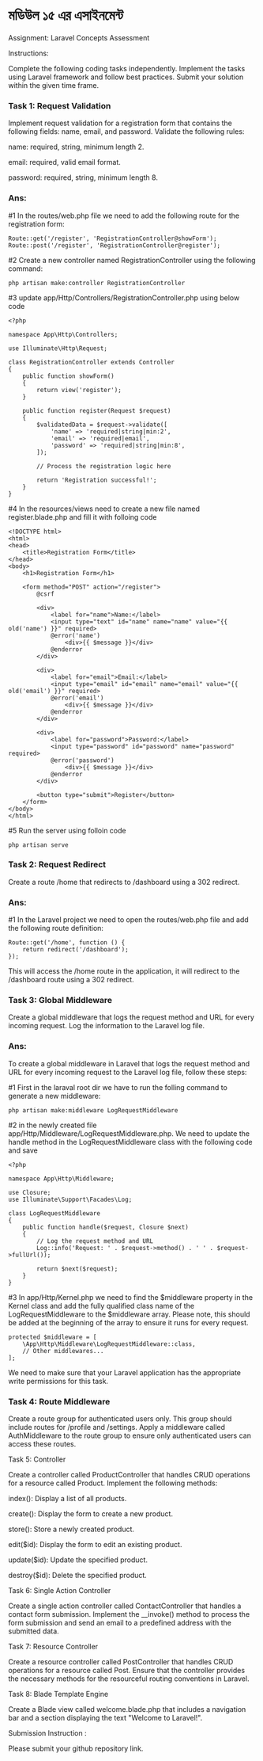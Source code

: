 # মডিউল ১৫ এর এসাইনমেন্ট

Assignment: Laravel Concepts Assessment


Instructions:


Complete the following coding tasks independently. 
Implement the tasks using Laravel framework and follow best practices.
Submit your solution within the given time frame.


### Task 1: Request Validation

Implement request validation for a registration form that contains the following fields: name, email, and password. Validate the following rules:

name: required, string, minimum length 2.

email: required, valid email format.

password: required, string, minimum length 8.

### Ans: 

#1 In the routes/web.php file we need to add the following route for the registration form:

```
Route::get('/register', 'RegistrationController@showForm');
Route::post('/register', 'RegistrationController@register');
```
 
#2 Create a new controller named RegistrationController using the following command:
```
php artisan make:controller RegistrationController
```

#3 update app/Http/Controllers/RegistrationController.php using below code 
```
<?php

namespace App\Http\Controllers;

use Illuminate\Http\Request;

class RegistrationController extends Controller
{
    public function showForm()
    {
        return view('register');
    }

    public function register(Request $request)
    {
        $validatedData = $request->validate([
            'name' => 'required|string|min:2',
            'email' => 'required|email',
            'password' => 'required|string|min:8',
        ]);

        // Process the registration logic here
        
        return 'Registration successful!';
    }
}
```

#4 In the resources/views need to create a new file named register.blade.php and fill it with folloing code
```
<!DOCTYPE html>
<html>
<head>
    <title>Registration Form</title>
</head>
<body>
    <h1>Registration Form</h1>

    <form method="POST" action="/register">
        @csrf

        <div>
            <label for="name">Name:</label>
            <input type="text" id="name" name="name" value="{{ old('name') }}" required>
            @error('name')
                <div>{{ $message }}</div>
            @enderror
        </div>

        <div>
            <label for="email">Email:</label>
            <input type="email" id="email" name="email" value="{{ old('email') }}" required>
            @error('email')
                <div>{{ $message }}</div>
            @enderror
        </div>

        <div>
            <label for="password">Password:</label>
            <input type="password" id="password" name="password" required>
            @error('password')
                <div>{{ $message }}</div>
            @enderror
        </div>

        <button type="submit">Register</button>
    </form>
</body>
</html>
```
#5 Run the server using folloin code
```
php artisan serve
```

### Task 2: Request Redirect
Create a route /home that redirects to /dashboard using a 302 redirect.

### Ans: 

#1 In the Laravel project we need to open the routes/web.php file and add the following route definition:
```
Route::get('/home', function () {
    return redirect('/dashboard');
});
```
This will access the /home route in the application, it will redirect to the /dashboard route using a 302 redirect.

### Task 3: Global Middleware
Create a global middleware that logs the request method and URL for every incoming request. Log the information to the Laravel log file.

### Ans:  
To create a global middleware in Laravel that logs the request method and URL for every incoming request to the Laravel log file, follow these steps:

#1 First in the laraval root dir we have to run the folling command to generate a new middleware:
```
php artisan make:middleware LogRequestMiddleware
```
#2 in the newly created file app/Http/Middleware/LogRequestMiddleware.php. We need to update the handle method in the LogRequestMiddleware class with the following code and save
```
<?php

namespace App\Http\Middleware;

use Closure;
use Illuminate\Support\Facades\Log;

class LogRequestMiddleware
{
    public function handle($request, Closure $next)
    {
        // Log the request method and URL
        Log::info('Request: ' . $request->method() . ' ' . $request->fullUrl());

        return $next($request);
    }
}

```
#3 In app/Http/Kernel.php we need to find the $middleware property in the Kernel class and add the fully qualified class name of the LogRequestMiddleware to the $middleware array. Please note, this should be added at the beginning of the array to ensure it runs for every request.

```
protected $middleware = [
    \App\Http\Middleware\LogRequestMiddleware::class,
    // Other middlewares...
];

```
We need to make sure that your Laravel application has the appropriate write permissions for this task. 

### Task 4: Route Middleware


Create a route group for authenticated users only. This group should include routes for /profile and /settings. Apply a middleware called AuthMiddleware to the route group to ensure only authenticated users can access these routes.


 


Task 5: Controller


Create a controller called ProductController that handles CRUD operations for a resource called Product. Implement the following methods:


 


index(): Display a list of all products.


create(): Display the form to create a new product.


store(): Store a newly created product.


edit($id): Display the form to edit an existing product.


update($id): Update the specified product.


destroy($id): Delete the specified product.


 


Task 6: Single Action Controller


Create a single action controller called ContactController that handles a contact form submission. Implement the __invoke() method to process the form submission and send an email to a predefined address with the submitted data.


 


Task 7: Resource Controller


Create a resource controller called PostController that handles CRUD operations for a resource called Post. Ensure that the controller provides the necessary methods for the resourceful routing conventions in Laravel.


 


Task 8: Blade Template Engine


Create a Blade view called welcome.blade.php that includes a navigation bar and a section displaying the text "Welcome to Laravel!".


 


Submission Instruction :


Please submit your github repository link.